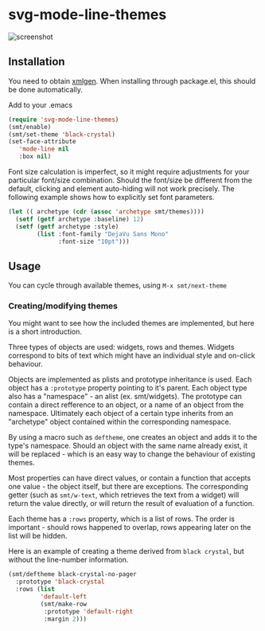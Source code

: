 # svg-mode-line-themes
![screenshot](https://github.com/sabof/svg-mode-line-themes/raw/master/screenshot.png)

## Installation

You need to obtain [xmlgen](https://github.com/philjackson/xmlgen). When
installing through package.el, this should be done automatically.

Add to your .emacs

```lisp
(require 'svg-mode-line-themes)
(smt/enable)
(smt/set-theme 'black-crystal)
(set-face-attribute
   'mode-line nil
   :box nil)
```
Font size calculation is imperfect, so it might require adjustments for your
particular font/size combination. Should the font/size be different from the
default, clicking and element auto-hiding will not work precisely. The
following example shows how to explicitly set font parameters.

```lisp
(let (( archetype (cdr (assoc 'archetype smt/themes))))
  (setf (getf archetype :baseline) 12)
  (setf (getf archetype :style)
        (list :font-family "DejaVu Sans Mono"
              :font-size "10pt")))
```

## Usage

You can cycle through available themes, using `M-x smt/next-theme`

### Creating/modifying themes

You might want to see how the included themes are implemented, but here is a
short introduction.

Three types of objects are used: widgets, rows and themes. Widgets correspond to
bits of text which might have an individual style and on-click behaviour.

Objects are implemented as plists and prototype inheritance is used. Each object
has a `:prototype` property pointing to it's parent. Each object type also has a
"namespace" - an alist (ex. smt/widgets). The prototype can contain a direct
refference to an object, or a name of an object from the namespace. Ultimately
each object of a certain type inherits from an "archetype" object contained
within the corresponding namespace.

By using a macro such as `deftheme`, one creates an object and adds it to the
type's namespace. Should an object with the same name already exist, it will be
replaced - which is an easy way to change the behaviour of existing themes.

Most properties can have direct values, or contain a function that accepts one
value - the object itself, but there are exceptions. The corresponding getter
(such as `smt/w-text`, which retrieves the text from a widget) will return the
value directly, or will return the result of evaluation of a function.

Each theme has a `:rows` property, which is a list of rows. The order is
important - should rows happened to overlap, rows appearing later on the list
will be hidden.

Here is an example of creating a theme derived from `black crystal`, but without
the line-number information.

```lisp
(smt/deftheme black-crystal-no-pager
  :prototype 'black-crystal
  :rows (list
         'default-left
         (smt/make-row
          :prototype 'default-right
          :margin 2)))
```
